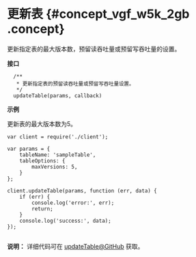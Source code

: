 # 更新表 {#concept_vgf_w5k_2gb .concept}

更新指定表的最大版本数，预留读吞吐量或预留写吞吐量的设置。

**接口**

```
  /**
   * 更新指定表的预留读吞吐量或预留写吞吐量设置。
   */
  updateTable(params, callback) 

```

**示例**

更新表的最大版本数为5。

```
var client = require('./client');

var params = {
    tableName: 'sampleTable',
    tableOptions: {
        maxVersions: 5,
    }
};

client.updateTable(params, function (err, data) {
    if (err) {
        console.log('error:', err);
        return;
    }
    console.log('success:', data);
});


```

**说明：** 详细代码可在 [updateTable@GitHub](https://github.com/aliyun/aliyun-tablestore-nodejs-sdk/blob/master/samples/updateTable.js) 获取。

